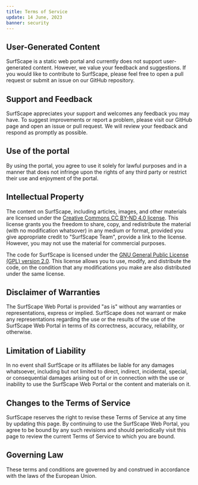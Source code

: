 ```yaml
---
title: Terms of Service
update: 14 June, 2023
banner: security
---
```


## User-Generated Content

SurfScape is a static web portal and currently does not support user-generated content. However, we value your feedback and suggestions. If you would like to contribute to SurfScape, please feel free to open a pull request or submit an issue on our GitHub repository.

## Support and Feedback

SurfScape appreciates your support and welcomes any feedback you may have. To suggest improvements or report a problem, please visit our GitHub page and open an issue or pull request. We will review your feedback and respond as promptly as possible.

## Use of the portal

By using the portal, you agree to use it solely for lawful purposes and in a manner that does not infringe upon the rights of any third party or restrict their use and enjoyment of the portal.

## Intellectual Property

The content on SurfScape, including articles, images, and other materials are licensed under the [Creative Commons CC BY-ND 4.0 license](https://creativecommons.org/licenses/by-nd/4.0/). This license grants you the freedom to share, copy, and redistribute the material (with no modification whatsover) in any medium or format, provided you give appropriate credit to "SurfScape Team", provide a link to the license. However, you may not use the material for commercial purposes.

The code for SurfScape is licensed under the [GNU General Public License (GPL) version 2.0](https://github.com/surfscape/web-portal/blob/main/LICENSE). This license allows you to use, modify, and distribute the code, on the condition that any modifications you make are also distributed under the same license.

## Disclaimer of Warranties

The SurfScape Web Portal is provided "as is" without any warranties or representations, express or implied. SurfScape does not warrant or make any representations regarding the use or the results of the use of the SurfScape Web Portal in terms of its correctness, accuracy, reliability, or otherwise.

## Limitation of Liability

In no event shall SurfScape or its affiliates be liable for any damages whatsoever, including but not limited to direct, indirect, incidental, special, or consequential damages arising out of or in connection with the use or inability to use the SurfScape Web Portal or the content and materials on it.

## Changes to the Terms of Service

SurfScape reserves the right to revise these Terms of Service at any time by updating this page. By continuing to use the SurfScape Web Portal, you agree to be bound by any such revisions and should periodically visit this page to review the current Terms of Service to which you are bound.

## Governing Law

These terms and conditions are governed by and construed in accordance with the laws of the European Union.
